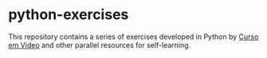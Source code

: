 # python-exercises
 
This repository contains a series of exercises developed in Python by [Curso em Video](https://www.cursoemvideo.com/) and other parallel resources for self-learning.